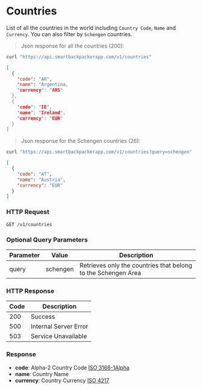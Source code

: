 # Countries

List of all the countries in the world including `Country Code`, `Name` and `Currency`. You can also filter by `Schengen` countries.

> Json response for all the countries (200):

```bash
curl "https://api.smartbackpackerapp.com/v1/countries"
```

```json
[
  {
    "code": "AR",
    "name": "Argentina,
    "currency": "ARS"
  },
  {
    "code": "IE",
    "name": "Ireland",
    "currency": "EUR"
  }
]
```

> Json response for the Schengen countries (26):

```bash
curl "https://api.smartbackpackerapp.com/v1/countries?query=schengen"
```

```json
[
  {
    "code": "AT",
    "name": "Austria",
    "currency": "EUR"
  }
]
```

### HTTP Request

`GET /v1/countries`

### Optional Query Parameters

Parameter | Value | Description
--------- | ------| -----------
query | schengen | Retrieves only the countries that belong to the Schengen Area

### HTTP Response

Code | Description
---- | ----------
200 | Success
500 | Internal Server Error
503 | Service Unavailable

### Response

* **code**: Alpha-2 Country Code [ISO 3166-1Alpha](https://en.wikipedia.org/wiki/ISO_3166-1)
* **name**: Country Name
* **currency**: Country Currency [ISO 4217](https://en.wikipedia.org/wiki/ISO_4217)
